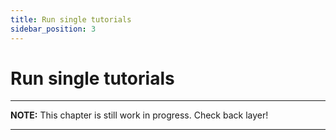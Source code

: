 ```yaml
---
title: Run single tutorials
sidebar_position: 3
---
```


# Run single tutorials

---
**NOTE:**
This chapter is still work in progress. Check back layer!

---